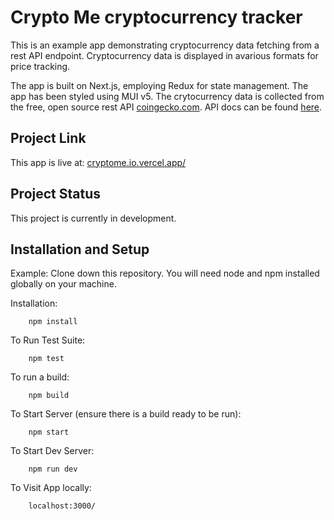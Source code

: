 # Crypto Me cryptocurrency tracker

This is an example app demonstrating cryptocurrency data fetching from a rest API endpoint. Cryptocurrency data is displayed in avarious formats for price tracking.

The app is built on Next.js, employing Redux for state management. The app has been styled using MUI v5. The crytocurrency data is collected from the free, open source rest API [coingecko.com](https://www.coingecko.com). API docs can be found [here](https://www.coingecko.com/en/api/documentation).

## Project Link

This app is live at: [cryptome.io.vercel.app/](https://cryptome.io.vercel.app/)

## Project Status

This project is currently in development.

## Installation and Setup

Example:
Clone down this repository. You will need node and npm installed globally on your machine.

Installation:

        npm install

To Run Test Suite:

        npm test

To run a build:

        npm build

To Start Server (ensure there is a build ready to be run):

        npm start

To Start Dev Server:

        npm run dev

To Visit App locally:

        localhost:3000/
